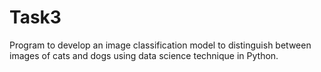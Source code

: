 # Task3
 Program to develop an image classification model to distinguish between images of cats and dogs using data science technique in Python.
